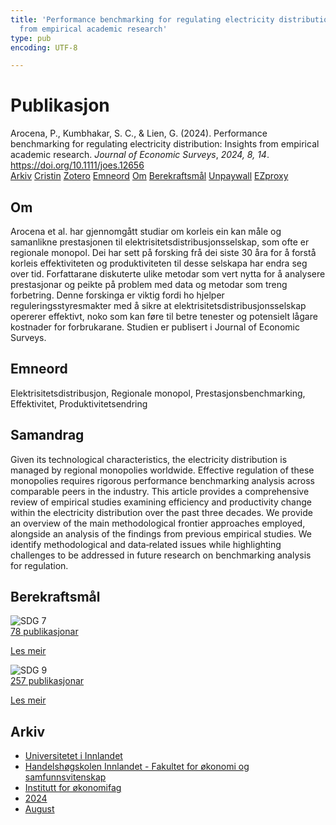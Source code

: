 ```yaml
---
title: 'Performance benchmarking for regulating electricity distribution: Insights
  from empirical academic research'
type: pub
encoding: UTF-8

---
```

<h1>Publikasjon</h1>
<article id="csl-bib-container-SEXWGFKH" class="csl-bib-container">
  <div class="csl-bib-body"> <div class="csl-entry">Arocena, P., Kumbhakar, S. C., &#38; Lien, G. (2024). Performance benchmarking for regulating electricity distribution: Insights from empirical academic research. <i>Journal of Economic Surveys</i>, <i>2024, 8, 14</i>. <a href="https://doi.org/10.1111/joes.12656">https://doi.org/10.1111/joes.12656</a></div> </div>
  <div class="csl-bib-buttons">
    <a href="#taxonomy-article-SEXWGFKH" alt="archive" class="csl-bib-button">Arkiv</a>
    <a href="https://app.cristin.no/results/show.jsf?id=2289386" alt="Cristin" class="csl-bib-button">Cristin</a>
    <a href="http://zotero.org/groups/5881554/items/SEXWGFKH" alt="Zotero" class="csl-bib-button">Zotero</a>
    <a href="#keywords-article-SEXWGFKH" alt="keywords" class="csl-bib-button">Emneord</a>
    <a href="#about-article-SEXWGFKH" alt="about_pub" class="csl-bib-button">Om</a>
    <a href="#sdg-article-SEXWGFKH" alt="sdg" class="csl-bib-button">Berekraftsmål</a>
    <a href="https://onlinelibrary.wiley.com/doi/pdfdirect/10.1111/joes.12656" alt="Unpaywall" class="csl-bib-button">Unpaywall</a>
    <a href="https://onlinelibrary.wiley.com/doi/pdfdirect/10.1111/joes.12656" alt="EZproxy" class="csl-bib-button">EZproxy</a>
  </div>
  <div id="csl-bib-meta-container-SEXWGFKH"></div>
</article>
<div id="csl-bib-meta-SEXWGFKH" class="csl-bib-meta">
  <article id="about-article-SEXWGFKH" class="about_pub-article">
    <h1>Om</h1>
    Arocena et al. har gjennomgått studiar om korleis ein kan måle og samanlikne prestasjonen til elektrisitetsdistribusjonsselskap, som ofte er regionale monopol. Dei har sett på forsking frå dei siste 30 åra for å forstå korleis effektiviteten og produktiviteten til desse selskapa har endra seg over tid. Forfattarane diskuterte ulike metodar som vert nytta for å analysere prestasjonar og peikte på problem med data og metodar som treng forbetring. Denne forskinga er viktig fordi ho hjelper reguleringsstyresmakter med å sikre at elektrisitetsdistribusjonsselskap opererer effektivt, noko som kan føre til betre tenester og potensielt lågare kostnader for forbrukarane. Studien er publisert i Journal of Economic Surveys.
  </article>
  <article id="keywords-article-SEXWGFKH" class="keywords-article">
    <h1>Emneord</h1>
    Elektrisitetsdistribusjon, Regionale monopol, Prestasjonsbenchmarking, Effektivitet, Produktivitetsendring
  </article>
  <article id="abstract-article-SEXWGFKH" class="abstract-article">
    <h1>Samandrag</h1>
    Given its technological characteristics, the electricity distribution is managed by regional monopolies worldwide. Effective regulation of these monopolies requires rigorous performance benchmarking analysis across comparable peers in the industry. This article provides a comprehensive review of empirical studies examining efficiency and productivity change within the electricity distribution over the past three decades. We provide an overview of the main methodological frontier approaches employed, alongside an analysis of the findings from previous empirical studies. We identify methodological and data‐related issues while highlighting challenges to be addressed in future research on benchmarking analysis for regulation.
  </article>
  <article id="sdg-article-SEXWGFKH" class="sdg-article">
    <h1>Berekraftsmål</h1>
    <div class="sdg-container"><div id="sdg7" class="sdg">
        <img src="{{< params subfolder >}}images/sdg/sdg07_nn.png" class="image" alt="SDG 7">
        <div class="sdg-overlay">
          <a href="{{< params subfolder >}}nn/archive/?sdg=7#archive" class="sdg-publication-count"><span>78</span> publikasjonar</a>
          <p><a href="https://fn.no/om-fn/fns-baerekraftsmaal/ren-energi-til-alle?lang=nno-NO" class="sdg-read-more">Les meir</a></p>
        </div>
      </div> <div id="sdg9" class="sdg">
        <img src="{{< params subfolder >}}images/sdg/sdg09_nn.png" class="image" alt="SDG 9">
        <div class="sdg-overlay">
          <a href="{{< params subfolder >}}nn/archive/?sdg=9#archive" class="sdg-publication-count"><span>257</span> publikasjonar</a>
          <p><a href="https://fn.no/om-fn/fns-baerekraftsmaal/industri-innovasjon-og-infrastruktur?lang=nno-NO" class="sdg-read-more">Les meir</a></p>
        </div>
      </div></div>
  </article>
  <article id="taxonomy-article-SEXWGFKH" class="taxonomy-article">
    <h1>Arkiv</h1>
    <ul>
      <li><a href="{{< params subfolder >}}nn/archive/?key=3DCRN523">Universitetet i Innlandet</a></li>
      <li><a href="{{< params subfolder >}}nn/archive/?key=DU8Q9LN9">Handelshøgskolen Innlandet - Fakultet for økonomi og samfunnsvitenskap</a></li>
      <li><a href="{{< params subfolder >}}nn/archive/?key=3IQA89I8">Institutt for økonomifag</a></li>
      <li><a href="{{< params subfolder >}}nn/archive/?key=ZM8AGK3A">2024</a></li>
      <li><a href="{{< params subfolder >}}nn/archive/?key=XDLW4YD9">August</a></li>
    </ul>
  </article>
</div>

